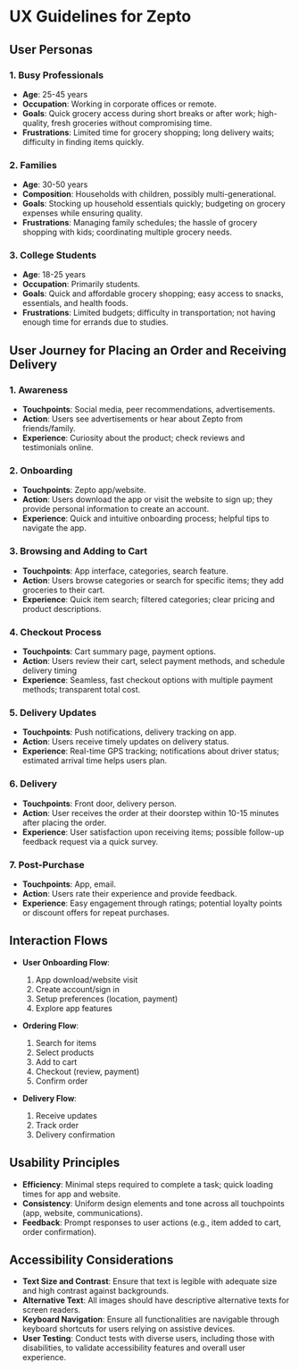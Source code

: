 # UX Guidelines for Zepto

## User Personas

### 1. Busy Professionals
- **Age**: 25-45 years
- **Occupation**: Working in corporate offices or remote.
- **Goals**: Quick grocery access during short breaks or after work; high-quality, fresh groceries without compromising time. 
- **Frustrations**: Limited time for grocery shopping; long delivery waits; difficulty in finding items quickly.

### 2. Families
- **Age**: 30-50 years
- **Composition**: Households with children, possibly multi-generational.
- **Goals**: Stocking up household essentials quickly; budgeting on grocery expenses while ensuring quality. 
- **Frustrations**: Managing family schedules; the hassle of grocery shopping with kids; coordinating multiple grocery needs.

### 3. College Students
- **Age**: 18-25 years
- **Occupation**: Primarily students.
- **Goals**: Quick and affordable grocery shopping; easy access to snacks, essentials, and health foods. 
- **Frustrations**: Limited budgets; difficulty in transportation; not having enough time for errands due to studies.

## User Journey for Placing an Order and Receiving Delivery

### 1. Awareness
- **Touchpoints**: Social media, peer recommendations, advertisements.
- **Action**: Users see advertisements or hear about Zepto from friends/family. 
- **Experience**: Curiosity about the product; check reviews and testimonials online.

### 2. Onboarding
- **Touchpoints**: Zepto app/website.
- **Action**: Users download the app or visit the website to sign up; they provide personal information to create an account. 
- **Experience**: Quick and intuitive onboarding process; helpful tips to navigate the app.

### 3. Browsing and Adding to Cart
- **Touchpoints**: App interface, categories, search feature.
- **Action**: Users browse categories or search for specific items; they add groceries to their cart.
- **Experience**: Quick item search; filtered categories; clear pricing and product descriptions.

### 4. Checkout Process
- **Touchpoints**: Cart summary page, payment options.
- **Action**: Users review their cart, select payment methods, and schedule delivery timing  
- **Experience**: Seamless, fast checkout options with multiple payment methods; transparent total cost.

### 5. Delivery Updates
- **Touchpoints**: Push notifications, delivery tracking on app.
- **Action**: Users receive timely updates on delivery status. 
- **Experience**: Real-time GPS tracking; notifications about driver status; estimated arrival time helps users plan.

### 6. Delivery
- **Touchpoints**: Front door, delivery person.
- **Action**: User receives the order at their doorstep within 10-15 minutes after placing the order. 
- **Experience**: User satisfaction upon receiving items; possible follow-up feedback request via a quick survey.

### 7. Post-Purchase
- **Touchpoints**: App, email.
- **Action**: Users rate their experience and provide feedback.
- **Experience**: Easy engagement through ratings; potential loyalty points or discount offers for repeat purchases.

## Interaction Flows

- **User Onboarding Flow**: 
  1. App download/website visit  
  2. Create account/sign in  
  3. Setup preferences (location, payment)  
  4. Explore app features  

- **Ordering Flow**:
  1. Search for items  
  2. Select products  
  3. Add to cart  
  4. Checkout (review, payment)  
  5. Confirm order  

- **Delivery Flow**:
  1. Receive updates  
  2. Track order  
  3. Delivery confirmation  

## Usability Principles

- **Efficiency**: Minimal steps required to complete a task; quick loading times for app and website.
- **Consistency**: Uniform design elements and tone across all touchpoints (app, website, communications).
- **Feedback**: Prompt responses to user actions (e.g., item added to cart, order confirmation).

## Accessibility Considerations

- **Text Size and Contrast**: Ensure that text is legible with adequate size and high contrast against backgrounds.
- **Alternative Text**: All images should have descriptive alternative texts for screen readers.
- **Keyboard Navigation**: Ensure all functionalities are navigable through keyboard shortcuts for users relying on assistive devices.
- **User Testing**: Conduct tests with diverse users, including those with disabilities, to validate accessibility features and overall user experience.